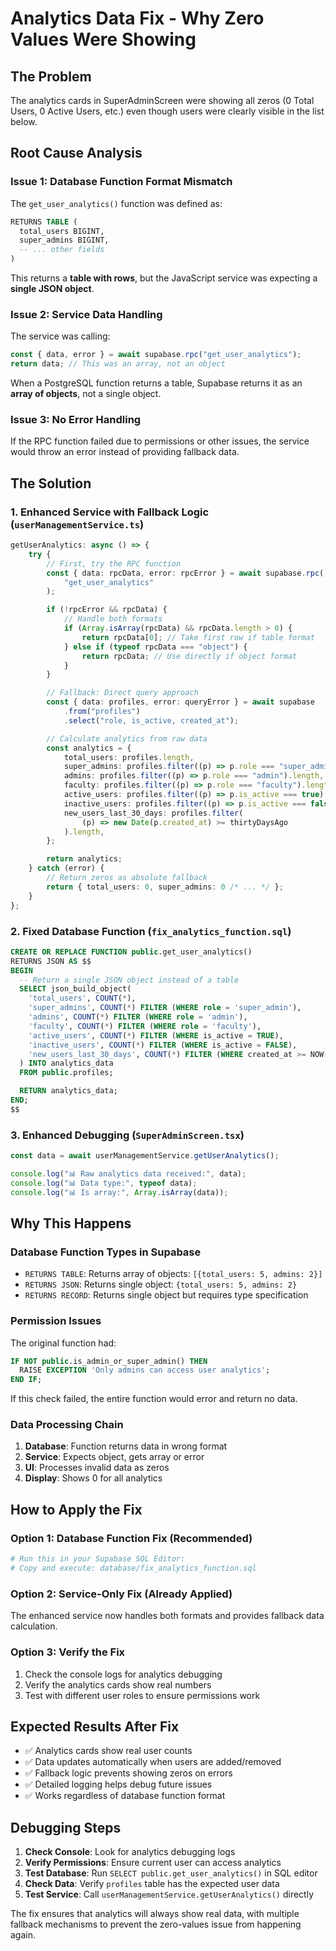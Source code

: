 # Analytics Data Fix - Why Zero Values Were Showing

## The Problem

The analytics cards in SuperAdminScreen were showing all zeros (0 Total Users, 0 Active Users, etc.) even though users were clearly visible in the list below.

## Root Cause Analysis

### Issue 1: Database Function Format Mismatch

The `get_user_analytics()` function was defined as:

```sql
RETURNS TABLE (
  total_users BIGINT,
  super_admins BIGINT,
  -- ... other fields
)
```

This returns a **table with rows**, but the JavaScript service was expecting a **single JSON object**.

### Issue 2: Service Data Handling

The service was calling:

```typescript
const { data, error } = await supabase.rpc("get_user_analytics");
return data; // This was an array, not an object
```

When a PostgreSQL function returns a table, Supabase returns it as an **array of objects**, not a single object.

### Issue 3: No Error Handling

If the RPC function failed due to permissions or other issues, the service would throw an error instead of providing fallback data.

## The Solution

### 1. Enhanced Service with Fallback Logic (`userManagementService.ts`)

```typescript
getUserAnalytics: async () => {
	try {
		// First, try the RPC function
		const { data: rpcData, error: rpcError } = await supabase.rpc(
			"get_user_analytics"
		);

		if (!rpcError && rpcData) {
			// Handle both formats
			if (Array.isArray(rpcData) && rpcData.length > 0) {
				return rpcData[0]; // Take first row if table format
			} else if (typeof rpcData === "object") {
				return rpcData; // Use directly if object format
			}
		}

		// Fallback: Direct query approach
		const { data: profiles, error: queryError } = await supabase
			.from("profiles")
			.select("role, is_active, created_at");

		// Calculate analytics from raw data
		const analytics = {
			total_users: profiles.length,
			super_admins: profiles.filter((p) => p.role === "super_admin").length,
			admins: profiles.filter((p) => p.role === "admin").length,
			faculty: profiles.filter((p) => p.role === "faculty").length,
			active_users: profiles.filter((p) => p.is_active === true).length,
			inactive_users: profiles.filter((p) => p.is_active === false).length,
			new_users_last_30_days: profiles.filter(
				(p) => new Date(p.created_at) >= thirtyDaysAgo
			).length,
		};

		return analytics;
	} catch (error) {
		// Return zeros as absolute fallback
		return { total_users: 0, super_admins: 0 /* ... */ };
	}
};
```

### 2. Fixed Database Function (`fix_analytics_function.sql`)

```sql
CREATE OR REPLACE FUNCTION public.get_user_analytics()
RETURNS JSON AS $$
BEGIN
  -- Return a single JSON object instead of a table
  SELECT json_build_object(
    'total_users', COUNT(*),
    'super_admins', COUNT(*) FILTER (WHERE role = 'super_admin'),
    'admins', COUNT(*) FILTER (WHERE role = 'admin'),
    'faculty', COUNT(*) FILTER (WHERE role = 'faculty'),
    'active_users', COUNT(*) FILTER (WHERE is_active = TRUE),
    'inactive_users', COUNT(*) FILTER (WHERE is_active = FALSE),
    'new_users_last_30_days', COUNT(*) FILTER (WHERE created_at >= NOW() - INTERVAL '30 days')
  ) INTO analytics_data
  FROM public.profiles;

  RETURN analytics_data;
END;
$$
```

### 3. Enhanced Debugging (`SuperAdminScreen.tsx`)

```typescript
const data = await userManagementService.getUserAnalytics();

console.log("📊 Raw analytics data received:", data);
console.log("📊 Data type:", typeof data);
console.log("📊 Is array:", Array.isArray(data));
```

## Why This Happens

### Database Function Types in Supabase

- `RETURNS TABLE`: Returns array of objects: `[{total_users: 5, admins: 2}]`
- `RETURNS JSON`: Returns single object: `{total_users: 5, admins: 2}`
- `RETURNS RECORD`: Returns single object but requires type specification

### Permission Issues

The original function had:

```sql
IF NOT public.is_admin_or_super_admin() THEN
  RAISE EXCEPTION 'Only admins can access user analytics';
END IF;
```

If this check failed, the entire function would error and return no data.

### Data Processing Chain

1. **Database**: Function returns data in wrong format
2. **Service**: Expects object, gets array or error
3. **UI**: Processes invalid data as zeros
4. **Display**: Shows 0 for all analytics

## How to Apply the Fix

### Option 1: Database Function Fix (Recommended)

```bash
# Run this in your Supabase SQL Editor:
# Copy and execute: database/fix_analytics_function.sql
```

### Option 2: Service-Only Fix (Already Applied)

The enhanced service now handles both formats and provides fallback data calculation.

### Option 3: Verify the Fix

1. Check the console logs for analytics debugging
2. Verify the analytics cards show real numbers
3. Test with different user roles to ensure permissions work

## Expected Results After Fix

- ✅ Analytics cards show real user counts
- ✅ Data updates automatically when users are added/removed
- ✅ Fallback logic prevents showing zeros on errors
- ✅ Detailed logging helps debug future issues
- ✅ Works regardless of database function format

## Debugging Steps

1. **Check Console**: Look for analytics debugging logs
2. **Verify Permissions**: Ensure current user can access analytics
3. **Test Database**: Run `SELECT public.get_user_analytics()` in SQL editor
4. **Check Data**: Verify `profiles` table has the expected user data
5. **Test Service**: Call `userManagementService.getUserAnalytics()` directly

The fix ensures that analytics will always show real data, with multiple fallback mechanisms to prevent the zero-values issue from happening again.

